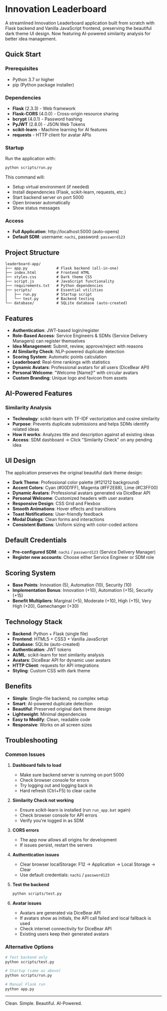 # Innovation Leaderboard

A streamlined Innovation Leaderboard application built from scratch with Flask backend and Vanilla JavaScript frontend, preserving the beautiful dark theme UI design. Now featuring AI-powered similarity analysis for better idea management.

## Quick Start

### Prerequisites
- Python 3.7 or higher
- pip (Python package installer)

### Dependencies
- **Flask** (2.3.3) - Web framework
- **Flask-CORS** (4.0.0) - Cross-origin resource sharing
- **bcrypt** (4.0.1) - Password hashing
- **PyJWT** (2.8.0) - JSON Web Tokens
- **scikit-learn** - Machine learning for AI features
- **requests** - HTTP client for avatar APIs

### Startup

Run the application with:

```bash
python scripts/run.py
```

This command will:
- Setup virtual environment (if needed)
- Install dependencies (Flask, scikit-learn, requests, etc.)
- Start backend server on port 5000
- Open browser automatically
- Show status messages

### Access
- **Full Application**: http://localhost:5000 (auto-opens)
- **Default SDM**: username: `nachi`, password: `password123`

## Project Structure

```
leaderboard-app/
├── app.py             # Flask backend (all-in-one)
├── index.html         # Frontend HTML
├── styles.css         # Dark theme CSS
├── script.js          # JavaScript functionality
├── requirements.txt   # Python dependencies
├── scripts/           # Essential utilities
│   ├── run.py         # Startup script
│   └── test.py        # Backend testing
└── database/          # SQLite database (auto-created)
```

## Features

- **Authentication**: JWT-based login/register
- **Role-Based Access**: Service Engineers & SDMs (Service Delivery Managers) can register themselves
- **Idea Management**: Submit, review, approve/reject with reasons
- **AI Similarity Check**: NLP-powered duplicate detection
- **Scoring System**: Automatic points calculation
- **Leaderboard**: Real-time rankings with statistics
- **Dynamic Avatars**: Professional avatars for all users (DiceBear API)
- **Personal Welcome**: "Welcome [Name]!" with circular avatars
- **Custom Branding**: Unique logo and favicon from assets

## AI-Powered Features

### Similarity Analysis
- **Technology**: scikit-learn with TF-IDF vectorization and cosine similarity
- **Purpose**: Prevents duplicate submissions and helps SDMs identify related ideas
- **How it works**: Analyzes title and description against all existing ideas
- **Access**: SDM dashboard → Click "Similarity Check" on any pending idea

## UI Design

The application preserves the original beautiful dark theme design:
- **Dark Theme**: Professional color palette (#121212 background)
- **Accent Colors**: Cyan (#00D1FF), Magenta (#FF2E88), Lime (#C3FF00)
- **Dynamic Avatars**: Professional avatars generated via DiceBear API
- **Personal Welcome**: Customized headers with user avatars
- **Responsive Design**: CSS Grid and Flexbox
- **Smooth Animations**: Hover effects and transitions
- **Toast Notifications**: User-friendly feedback
- **Modal Dialogs**: Clean forms and interactions
- **Consistent Buttons**: Uniform sizing with color-coded actions

## Default Credentials

- **Pre-configured SDM**: `nachi` / `password123` (Service Delivery Manager)
- **Register new accounts**: Choose either Service Engineer or SDM role

## Scoring System

- **Base Points**: Innovation (5), Automation (10), Security (10)
- **Implementation Bonus**: Innovation (+10), Automation (+15), Security (+15)
- **Benefit Multipliers**: Marginal (+5), Moderate (+10), High (+15), Very High (+20), Gamechanger (+30)

## Technology Stack

- **Backend**: Python + Flask (single file)
- **Frontend**: HTML5 + CSS3 + Vanilla JavaScript
- **Database**: SQLite (auto-created)
- **Authentication**: JWT tokens
- **AI/ML**: scikit-learn for text similarity analysis
- **Avatars**: DiceBear API for dynamic user avatars
- **HTTP Client**: requests for API integrations
- **Styling**: Custom CSS with dark theme

## Benefits

- **Simple**: Single-file backend, no complex setup
- **Smart**: AI-powered duplicate detection
- **Beautiful**: Preserved original dark theme design
- **Lightweight**: Minimal dependencies
- **Easy to Modify**: Clean, readable code
- **Responsive**: Works on all screen sizes

## Troubleshooting

### Common Issues

1. **Dashboard fails to load**
   - Make sure backend server is running on port 5000
   - Check browser console for errors
   - Try logging out and logging back in
   - Hard refresh (Ctrl+F5) to clear cache

2. **Similarity Check not working**
   - Ensure scikit-learn is installed (run `run_app.bat` again)
   - Check browser console for API errors
   - Verify you're logged in as SDM

3. **CORS errors**
   - The app now allows all origins for development
   - If issues persist, restart the servers

4. **Authentication issues**
   - Clear browser localStorage: F12 → Application → Local Storage → Clear
   - Use default credentials: `nachi` / `password123`

5. **Test the backend**
   ```bash
   python scripts/test.py
   ```

6. **Avatar issues**
   - Avatars are generated via DiceBear API
   - If avatars show as initials, the API call failed and local fallback is used
   - Check internet connectivity for DiceBear API
   - Existing users keep their generated avatars

### Alternative Options

```bash
# Test backend only
python scripts/test.py

# Startup (same as above)
python scripts/run.py

# Manual Flask run
python app.py
```

---

Clean. Simple. Beautiful. AI-Powered.
